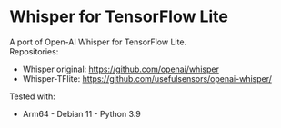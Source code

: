 # Whisper for TensorFlow Lite

A port of Open-AI Whisper for TensorFlow Lite.  
Repositories:
- Whisper original: https://github.com/openai/whisper
- Whisper-TFlite: https://github.com/usefulsensors/openai-whisper/

Tested with:
- Arm64 - Debian 11 - Python 3.9
